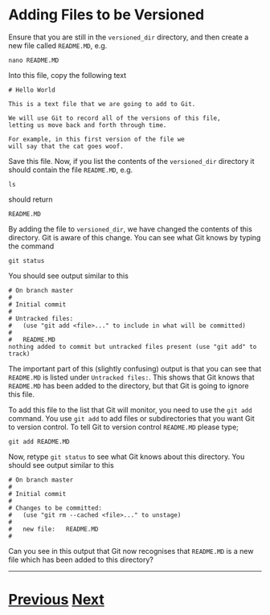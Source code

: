 ---
---

# Adding Files to be Versioned

Ensure that you are still in the `versioned_dir` directory, and then create
a new file called `README.MD`, e.g.

```
nano README.MD
```

Into this file, copy the following text

```
# Hello World

This is a text file that we are going to add to Git.

We will use Git to record all of the versions of this file,
letting us move back and forth through time.

For example, in this first version of the file we
will say that the cat goes woof.
```

Save this file. Now, if you list the contents of the `versioned_dir`
directory it should contain the file `README.MD`, e.g.

```
ls
```

should return

```
README.MD
```

By adding the file to `versioned_dir`, we have changed the contents
of this directory. Git is aware of this change. You can see what Git
knows by typing the command

```
git status
```

You should see output similar to this

```
# On branch master
#
# Initial commit
#
# Untracked files:
#   (use "git add <file>..." to include in what will be committed)
#
#	README.MD
nothing added to commit but untracked files present (use "git add" to track)
```

The important part of this (slightly confusing) output is that you
can see that `README.MD` is listed under `Untracked files:`. This shows
that Git knows that `README.MD` has been added to the directory, but 
that Git is going to ignore this file.

To add this file to the list that Git will monitor, you need to use
the `git add` command. You use `git add` to add files or subdirectories
that you want Git to version control. To tell Git to version control
`README.MD` please type;

```
git add README.MD
```

Now, retype `git status` to see what Git knows about this directory. 
You should see output similar to this

```
# On branch master
#
# Initial commit
#
# Changes to be committed:
#   (use "git rm --cached <file>..." to unstage)
#
#	new file:   README.MD
#
```

Can you see in this output that Git now recognises that `README.MD` is a new file
which has been added to this directory?

***

# [Previous](../basics) [Next](../committing) 
